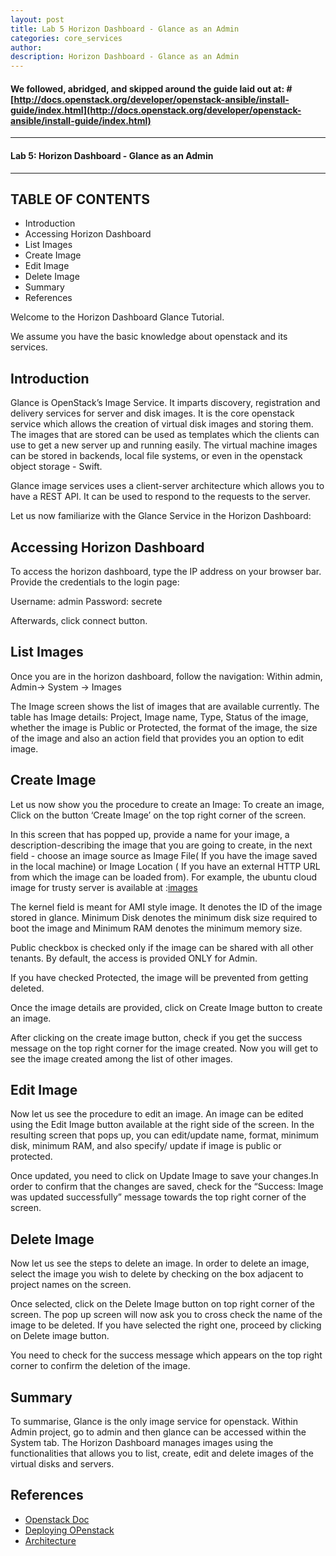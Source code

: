 ```yaml
---
layout: post
title: Lab 5 Horizon Dashboard - Glance as an Admin
categories: core_services
author: 
description: Horizon Dashboard - Glance as an Admin
---
```


#### We followed, abridged, and skipped around the guide laid out at: # [http://docs.openstack.org/developer/openstack-ansible/install-guide/index.html](http://docs.openstack.org/developer/openstack-ansible/install-guide/index.html)

  

* * *

#### Lab 5: Horizon Dashboard - Glance as an Admin #

* * *

## TABLE OF CONTENTS

* Introduction
* Accessing Horizon Dashboard
* List Images
* Create Image
* Edit Image
* Delete Image
* Summary
* References

 
Welcome to the Horizon Dashboard Glance Tutorial. 

We assume you have the basic knowledge about openstack and its services. 

## Introduction 
Glance is OpenStack’s Image Service. It imparts discovery, registration and delivery services for server and disk images. It is the core openstack service which allows the creation of virtual disk images and storing them. The images that are stored can be used as templates which the clients can use to get a new server up and running easily. The virtual machine images can be stored in backends, local file systems, or even in the openstack object storage - Swift. 

Glance image services uses a client-server architecture which allows you to have a REST API. It can be used to respond to the requests to the server.

Let us now familiarize with the Glance Service in the Horizon Dashboard: 

## Accessing Horizon Dashboard
To access the horizon dashboard, type the IP address on your browser bar. Provide the credentials to the login page:

Username: admin
Password: secrete

Afterwards, click connect button. 

## List Images
Once you are in the horizon dashboard, follow the navigation: 
Within admin, Admin→ System → Images

The Image screen shows the list of images that are available currently. The table has Image details: Project, Image name, Type, Status of the image, whether the image is Public or  Protected, the format of the image, the size of the image and also an action field that provides you an option to edit image. 

## Create Image

Let us now show you the procedure to create an Image: 
To create an image, Click on the button ‘Create Image’ on the top right corner of the screen. 

In this screen that has popped up, provide a name for your image, a description-describing the image that you are going to create, in the next field - choose an image source as Image File( If you have the image saved in the local machine) or Image Location ( If you have an external HTTP URL from which the image can be loaded from). For example, the ubuntu cloud image for trusty server is available at :[images](https://cloud-images.ubuntu.com/trusty/current/trusty-server-cloudimg-amd64-disk1.img)

The kernel field is meant for AMI style image. It denotes the ID of the image stored in glance.
Minimum Disk denotes the minimum disk size required to boot the image and Minimum RAM denotes the minimum memory size. 

Public checkbox is checked only if the image can be shared with all other tenants. By default, the access is provided ONLY for Admin.

If you have checked Protected,  the image will be prevented from getting deleted. 

Once the image details are provided, click on Create Image button to create an image.  

After clicking on the create image button, check if you get the success message on the top right corner for the image created. Now you will get to see the image created among the list of other images. 


## Edit Image
Now let us see the procedure to edit an image. An image can be edited using the Edit Image button available at the right side of the screen. In the resulting screen that pops up, you can edit/update name, format, minimum disk, minimum RAM, and also specify/ update if image is public or protected. 

Once updated, you need to click on Update Image to save your changes.In order to confirm that the changes are saved, check for the “Success: Image was updated successfully” message towards the top right corner of the screen. 

## Delete Image
Now let us see the steps to delete an image.
In order to delete an image, select the image you wish to delete by checking on the box adjacent to project names on the screen. 

Once selected, click on the Delete Image button on top right corner of the screen. The pop up screen will now ask you to cross check the name of the image to be deleted. If you have selected the right one, proceed by clicking on Delete image button. 

You need to check for the success message which appears on the top right corner to confirm the deletion of the image. 

## Summary
To summarise, Glance is the only image service for openstack. 
Within Admin project, go to admin and then glance can be accessed within the System tab. The Horizon Dashboard manages images using the functionalities that allows you to list, create, edit and delete images of the virtual disks and servers. 

## References
* [Openstack Doc](http://docs.openstack.org/icehouse/training-guides/content/operator-getting-started.html)
* [Deploying OPenstack](https://www.safaribooksonline.com/library/view/deploying-openstack/9781449311223/ch03.html)
* [Architecture](http://docs.openstack.org/developer/glance/architecture.html)

